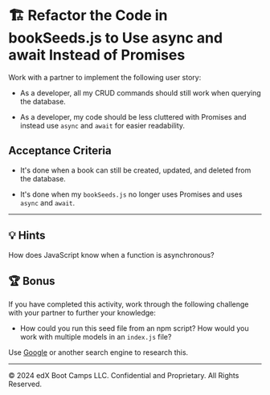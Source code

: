 # 🏗️ Refactor the Code in bookSeeds.js to Use async and await Instead of Promises

Work with a partner to implement the following user story:

* As a developer, all my CRUD commands should still work when querying the database.

* As a developer, my code should be less cluttered with Promises and instead use `async` and `await` for easier readability.

## Acceptance Criteria

* It's done when a book can still be created, updated, and deleted from the database.

* It's done when my `bookSeeds.js` no longer uses Promises and uses `async` and `await`.

---

## 💡 Hints

How does JavaScript know when a function is asynchronous?

## 🏆 Bonus

If you have completed this activity, work through the following challenge with your partner to further your knowledge:

* How could you run this seed file from an npm script? How would you work with multiple models in an `index.js` file?

Use [Google](https://www.google.com) or another search engine to research this.

---
© 2024 edX Boot Camps LLC. Confidential and Proprietary. All Rights Reserved.
